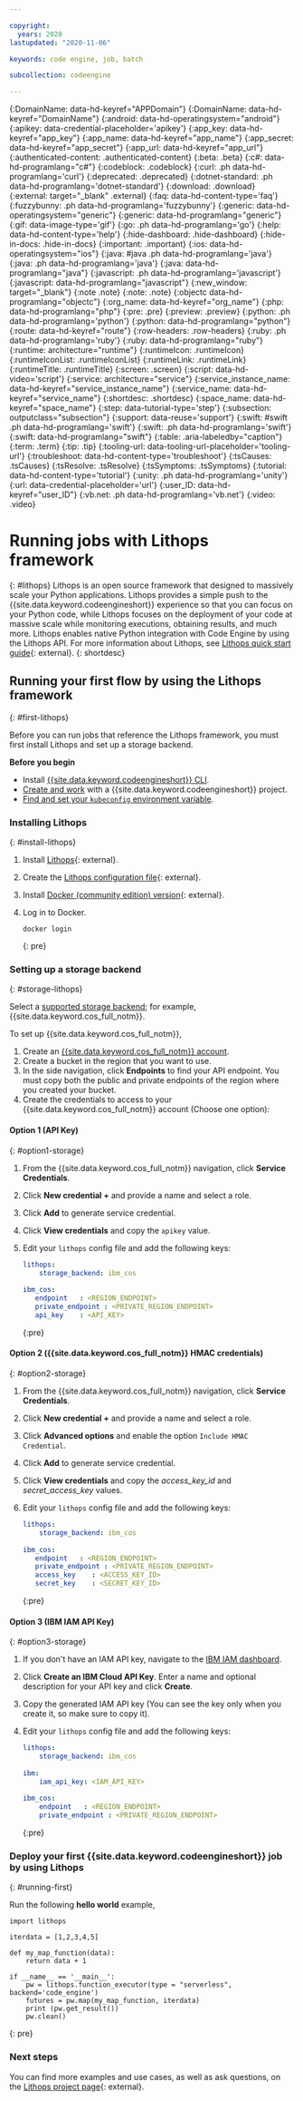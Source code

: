 ```yaml
---

copyright:
  years: 2020
lastupdated: "2020-11-06"

keywords: code engine, job, batch

subcollection: codeengine

---
```


{:DomainName: data-hd-keyref="APPDomain"}
{:DomainName: data-hd-keyref="DomainName"}
{:android: data-hd-operatingsystem="android"}
{:apikey: data-credential-placeholder='apikey'}
{:app_key: data-hd-keyref="app_key"}
{:app_name: data-hd-keyref="app_name"}
{:app_secret: data-hd-keyref="app_secret"}
{:app_url: data-hd-keyref="app_url"}
{:authenticated-content: .authenticated-content}
{:beta: .beta}
{:c#: data-hd-programlang="c#"}
{:codeblock: .codeblock}
{:curl: .ph data-hd-programlang='curl'}
{:deprecated: .deprecated}
{:dotnet-standard: .ph data-hd-programlang='dotnet-standard'}
{:download: .download}
{:external: target="_blank" .external}
{:faq: data-hd-content-type='faq'}
{:fuzzybunny: .ph data-hd-programlang='fuzzybunny'}
{:generic: data-hd-operatingsystem="generic"}
{:generic: data-hd-programlang="generic"}
{:gif: data-image-type='gif'}
{:go: .ph data-hd-programlang='go'}
{:help: data-hd-content-type='help'}
{:hide-dashboard: .hide-dashboard}
{:hide-in-docs: .hide-in-docs}
{:important: .important}
{:ios: data-hd-operatingsystem="ios"}
{:java: #java .ph data-hd-programlang='java'}
{:java: .ph data-hd-programlang='java'}
{:java: data-hd-programlang="java"}
{:javascript: .ph data-hd-programlang='javascript'}
{:javascript: data-hd-programlang="javascript"}
{:new_window: target="_blank"}
{:note .note}
{:note: .note}
{:objectc data-hd-programlang="objectc"}
{:org_name: data-hd-keyref="org_name"}
{:php: data-hd-programlang="php"}
{:pre: .pre}
{:preview: .preview}
{:python: .ph data-hd-programlang='python'}
{:python: data-hd-programlang="python"}
{:route: data-hd-keyref="route"}
{:row-headers: .row-headers}
{:ruby: .ph data-hd-programlang='ruby'}
{:ruby: data-hd-programlang="ruby"}
{:runtime: architecture="runtime"}
{:runtimeIcon: .runtimeIcon}
{:runtimeIconList: .runtimeIconList}
{:runtimeLink: .runtimeLink}
{:runtimeTitle: .runtimeTitle}
{:screen: .screen}
{:script: data-hd-video='script'}
{:service: architecture="service"}
{:service_instance_name: data-hd-keyref="service_instance_name"}
{:service_name: data-hd-keyref="service_name"}
{:shortdesc: .shortdesc}
{:space_name: data-hd-keyref="space_name"}
{:step: data-tutorial-type='step'}
{:subsection: outputclass="subsection"}
{:support: data-reuse='support'}
{:swift: #swift .ph data-hd-programlang='swift'}
{:swift: .ph data-hd-programlang='swift'}
{:swift: data-hd-programlang="swift"}
{:table: .aria-labeledby="caption"}
{:term: .term}
{:tip: .tip}
{:tooling-url: data-tooling-url-placeholder='tooling-url'}
{:troubleshoot: data-hd-content-type='troubleshoot'}
{:tsCauses: .tsCauses}
{:tsResolve: .tsResolve}
{:tsSymptoms: .tsSymptoms}
{:tutorial: data-hd-content-type='tutorial'}
{:unity: .ph data-hd-programlang='unity'}
{:url: data-credential-placeholder='url'}
{:user_ID: data-hd-keyref="user_ID"}
{:vb.net: .ph data-hd-programlang='vb.net'}
{:video: .video}


# Running jobs with Lithops framework
{: #lithops}
Lithops is an open source framework that designed to massively scale your Python applications. Lithops provides a simple push to the {{site.data.keyword.codeengineshort}} experience so that you can focus on your Python code, while Lithops focuses on the deployment of your code at massive scale while monitoring executions, obtaining results, and much more. Lithops enables native Python integration with Code Engine by using the Lithops API. For more information about Lithops, see [Lithops quick start guide](https://github.com/lithops-cloud/lithops#quick-start){: external}.
{: shortdesc}

## Running your first flow by using the Lithops framework
{: #first-lithops}

Before you can run jobs that reference the Lithops framework, you must first install Lithops and set up a storage backend.

**Before you begin**

- Install [{{site.data.keyword.codeengineshort}} CLI](/docs/codeengine?topic=codeengine-install-cli).
- [Create and work](/docs/codeengine?topic=codeengine-manage-project) with a {{site.data.keyword.codeengineshort}} project.
- [Find and set your `kubeconfig` environment variable](/docs/codeengine?topic=codeengine-manage-project#kubectl-kubeconfig).

### Installing Lithops
{: #install-lithops}

1. Install [Lithops](https://github.com/lithops-cloud/lithops#quick-start){: external}.
2. Create the [Lithops configuration file](https://github.com/lithops-cloud/lithops/tree/master/config#lithops-configuration){: external}.
3. Install [Docker (community edition) version](https://docs.docker.com/get-docker/){: external}. 
4. Log in to Docker.
   
   ```
   docker login
   ```
   {: pre}
   
### Setting up a storage backend
{: #storage-lithops}
   
Select a [supported storage backend](https://github.com/lithops-cloud/lithops/tree/master/config#compute-and-storage-backends); for example, {{site.data.keyword.cos_full_notm}}. 

To set up {{site.data.keyword.cos_full_notm}}, 

1. Create an [{{site.data.keyword.cos_full_notm}} account](https://www.ibm.com/cloud/object-storage).
2. Create a bucket in the region that you want to use.
3. In the side navigation, click **Endpoints** to find your API endpoint. You must copy both the public and private endpoints of the region where you created your bucket.
4. Create the credentials to access to your {{site.data.keyword.cos_full_notm}} account (Choose one option):
 
#### Option 1 (API Key)
{: #option1-storage}

1. From the {{site.data.keyword.cos_full_notm}} navigation, click **Service Credentials**.
2. Click **New credential +** and provide a name and select a role.
3. Click **Add** to generate service credential.
4. Click **View credentials** and copy the `apikey` value.
5. Edit your `lithops` config file and add the following keys:

    ```yaml
    lithops:
        storage_backend: ibm_cos
       
    ibm_cos:
       endpoint   : <REGION_ENDPOINT>  
       private_endpoint : <PRIVATE_REGION_ENDPOINT>
       api_key    : <API_KEY>
    ```
    {:pre}

#### Option 2 ({{site.data.keyword.cos_full_notm}} HMAC credentials)
{: #option2-storage}

1. From the {{site.data.keyword.cos_full_notm}} navigation, click **Service Credentials**.
2. Click **New credential +** and provide a name and select a role.
3. Click **Advanced options** and enable the option `Include HMAC Credential`. 
4. Click **Add** to generate service credential.
5. Click **View credentials** and copy the *access_key_id* and *secret_access_key* values.
6. Edit your `lithops` config file and add the following keys:

    ```yaml
    lithops:
        storage_backend: ibm_cos
       
    ibm_cos:
       endpoint   : <REGION_ENDPOINT>  
       private_endpoint : <PRIVATE_REGION_ENDPOINT>
       access_key    : <ACCESS_KEY_ID>
       secret_key    : <SECRET_KEY_ID>
    ```
    {:pre}

#### Option 3 (IBM IAM API Key)
{: #option3-storage}

1. If you don't have an IAM API key, navigate to the [IBM IAM dashboard](https://cloud.ibm.com/iam/apikeys).
2. Click **Create an IBM Cloud API Key**. Enter a name and optional description for your API key and click **Create**.
3. Copy the generated IAM API key (You can see the key only when you create it, so make sure to copy it).
4. Edit your `lithops` config file and add the following keys:

    ```yaml
    lithops:
        storage_backend: ibm_cos
        
    ibm:
        iam_api_key: <IAM_API_KEY>
       
    ibm_cos:
        endpoint   : <REGION_ENDPOINT>  
        private_endpoint : <PRIVATE_REGION_ENDPOINT>
    ```
    {:pre}

### Deploy your first {{site.data.keyword.codeengineshort}} job by using Lithops
{: #running-first}

Run the following **hello world** example, 

```
import lithops

iterdata = [1,2,3,4,5]

def my_map_function(data):
    return data + 1

if __name__ == '__main__':
    pw = lithops.function_executor(type = "serverless", backend='code_engine') 
    futures = pw.map(my_map_function, iterdata)
    print (pw.get_result())
    pw.clean()
```
{: pre}

### Next steps

You can find more examples and use cases, as well as ask questions, on the [Lithops project page](https://github.com/lithops-cloud/lithops){: external}. 

